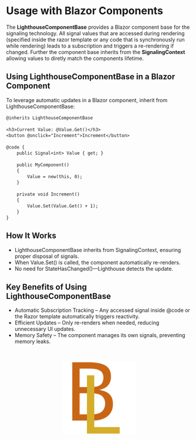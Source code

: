 # Usage with Blazor Components
The **LighthouseComponentBase** provides a Blazor component base for the signaling technology. All signal values that are accessed during rendering (specified inside the razor template or any code that is synchronously run while rendering) leads to a subscription and triggers a re-rendering if changed. Further the component base inherits from the **SignalingContext** allowing values to diretly match the components lifetime.

## Using LighthouseComponentBase in a Blazor Component
To leverage automatic updates in a Blazor component, inherit from LighthouseComponentBase:

```
@inherits LighthouseComponentBase

<h3>Current Value: @Value.Get()</h3>
<button @onclick="Increment">Increment</button>

@code {
    public Signal<int> Value { get; }

    public MyComponent()
    {
        Value = new(this, 0);
    }

    private void Increment()
    {
        Value.Set(Value.Get() + 1);
    }
}
```

## How It Works
- LighthouseComponentBase inherits from SignalingContext, ensuring proper disposal of signals.
- When Value.Set() is called, the component automatically re-renders.
- No need for StateHasChanged()—Lighthouse detects the update.

## Key Benefits of Using LighthouseComponentBase
- Automatic Subscription Tracking – Any accessed signal inside @code or the Razor template automatically triggers reactivity.
- Efficient Updates – Only re-renders when needed, reducing unnecessary UI updates.
- Memory Safety – The component manages its own signals, preventing memory leaks.

<br/>
<p align="center">
    <img src="../img/logo.svg" width="200px" alt="Logo">
</p>
